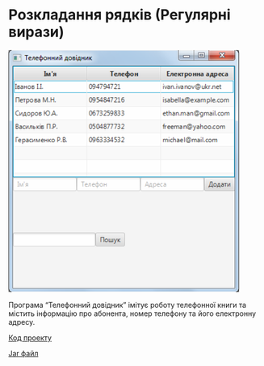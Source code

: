 # Розкладання рядків (Регулярні вирази)

![Скріншот](/images/chapter18.png)

Програма “Телефонний довідник” імітує роботу телефонної книги та містить інформацію про абонента, номер телефону та його електронну адресу.

[Код проекту](https://github.com/atmp-if/javafx/tree/project/Phone)

[Jar файл](https://github.com/atmp-if/javafx/releases/latest/download/Phone.jar)
